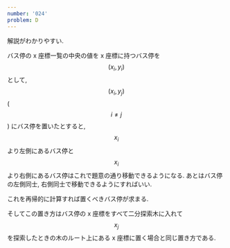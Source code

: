 ```yaml
---
number: '024'
problem: D
---
```

解説がわかりやすい.

バス停の x 座標一覧の中央の値を x 座標に持つバス停を $$ (x_i, y_i) $$ として, $$ (x_i, y_j) $$ ($$ i \neq j $$) にバス停を置いたとすると, $$ x_i $$ より左側にあるバス停と $$ x_i $$ より右側にあるバス停はこれで題意の通り移動できるようになる. あとはバス停の左側同士, 右側同士で移動できるようにすればいい.

これを再帰的に計算すれば置くべきバス停が求まる.

そしてこの置き方はバス停の x 座標をすべて二分探索木に入れて $$ x_j $$ を探索したときの木のルート上にある x 座標に置く場合と同じ置き方である.
